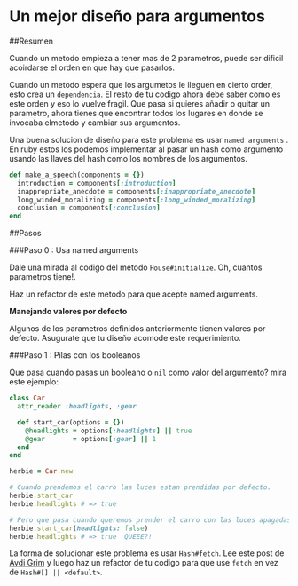 # Un mejor diseño para argumentos

##Resumen

Cuando un metodo empieza a tener mas de 2 parametros, puede ser dificil acoirdarse el orden en que hay que pasarlos.

Cuando un metodo espera que los argumetos le lleguen en cierto order, esto crea un `dependencia`. El resto de tu codigo ahora debe saber como es este orden y eso lo vuelve fragil. Que pasa si quieres añadir o quitar un parametro, ahora tienes que encontrar todos los lugares en donde se invocaba elmetodo y cambiar sus argumentos.

Una buena solucion de diseño para este problema es usar `named arguments` . En ruby estos los podemos implementar al pasar un hash como argumento usando las llaves del hash como los nombres de los argumentos.

```ruby
def make_a_speech(components = {})
  introduction = components[:introduction]
  inappropriate_anecdote = components[:inappropriate_anecdote]
  long_winded_moralizing = components[:long_winded_moralizing]
  conclusion = components[:conclusion]
end
```

##Pasos

###Paso 0 : Usa named arguments

Dale una mirada al codigo del metodo `House#initialize`. Oh, cuantos parametros tiene!.

Haz un refactor de este metodo para que acepte named arguments.

**Manejando valores por defecto**

Algunos de los parametros definidos anteriormente tienen valores por defecto. Asugurate que tu diseño acomode este requerimiento.

###Paso 1 : Pilas con los booleanos

Que pasa cuando pasas un booleano o `nil` como valor del argumento? mira este ejemplo:

```ruby
class Car
  attr_reader :headlights, :gear

  def start_car(options = {})
    @headlights = options[:headlights] || true
    @gear       = options[:gear] || 1
  end
end

herbie = Car.new

# Cuando prendemos el carro las luces estan prendidas por defecto.
herbie.start_car
herbie.headlights # => true

# Pero que pasa cuando queremos prender el carro con las luces apagadas?
herbie.start_car(headlights: false)
herbie.headlights # => true  QUEEE?!
```

La forma de solucionar este problema es usar `Hash#fetch`. Lee este post de [Avdi Grim](http://devblog.avdi.org/2009/03/16/go-fetch/) y luego haz un refactor de tu codigo para que use `fetch` en vez de `Hash#[] || <default>`.
